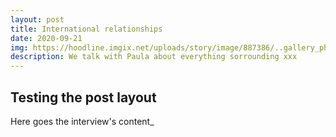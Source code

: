 ```yaml
---
layout: post
title: International relationships
date: 2020-09-21
img: https://hoodline.imgix.net/uploads/story/image/887386/..gallery_photo_2..%253Fbust%253D1580535812.jpeg?auto=format
description: We talk with Paula about everything sorrounding xxx
---
```


## Testing the post layout

Here goes the interview's content_